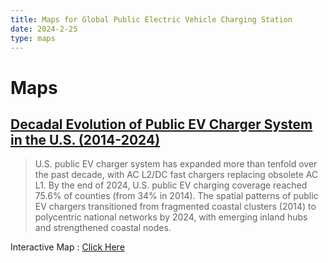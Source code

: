 ```yaml
---
title: Maps for Global Public Electric Vehicle Charging Station
date: 2024-2-25
type: maps
---
```


# Maps

## [Decadal Evolution of Public EV Charger System in the U.S. (2014-2024)](map/A.md)
> U.S. public EV charger system has expanded more than tenfold over the past decade, with AC L2/DC fast chargers replacing obsolete AC L1. By the end of 2024, U.S. public EV charging coverage reached 75.6% of counties (from 34% in 2014). The spatial patterns of public EV chargers transitioned from fragmented coastal clusters (2014) to polycentric national networks by 2024, with emerging inland hubs and strengthened coastal nodes.

Interactive Map : [Click Here](map/A.md)
